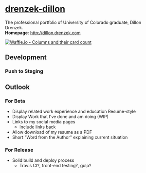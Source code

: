 # [drenzek-dillon](http://dillon.drenzek.com)
The professional portfolio of University of Colorado graduate, Dillon Drenzek. <br>
**Homepage**: http://dillon.drenzek.com

[![Waffle.io - Columns and their card count](https://badge.waffle.io/dillondrenzek/dillon-drenzek-com.svg?columns=all)](https://waffle.io/dillondrenzek/dillon-drenzek-com)

## Development

### Push to Staging


## Outlook

### For Beta
- Display related work experience and education Resume-style
- Display Work that I've done and am doing (WIP)
- Links to my social media pages
  - Include links back
- Allow download of my resume as a PDF
- Short "Word from the Author" explaining current situation

### For Release
- Solid build and deploy process
  - Travis CI?, front-end testing?, gulp?
